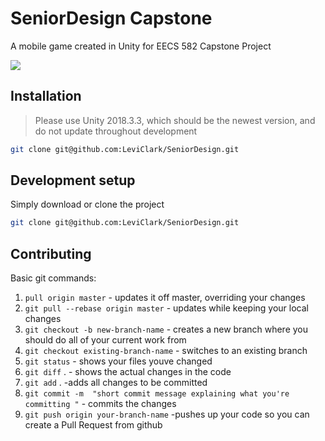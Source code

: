 ﻿# SeniorDesign Capstone

A mobile game created in Unity for EECS 582 Capstone Project

![](header.png)

## Installation
> Please use Unity 2018.3.3, which should be the newest version, and do not update throughout development
```sh
git clone git@github.com:LeviClark/SeniorDesign.git
```

## Development setup

Simply download or clone the project
```sh
git clone git@github.com:LeviClark/SeniorDesign.git
```

## Contributing
Basic git commands: 
1. `pull origin master` - updates it off master, overriding your changes
2. `git pull --rebase origin master` - updates while keeping your local changes
3. `git checkout -b new-branch-name` - creates a new branch where you should do all of your current work from
4. `git checkout existing-branch-name` - switches to an existing branch
5. `git status` - shows your files youve changed
6. `git diff` . - shows the actual changes in the code
7. `git add` . -adds all changes to be committed
8. `git commit -m  "short commit message explaining what you're committing "` - commits the changes
9. `git push origin your-branch-name` -pushes up your code so you can create a Pull Request from github
